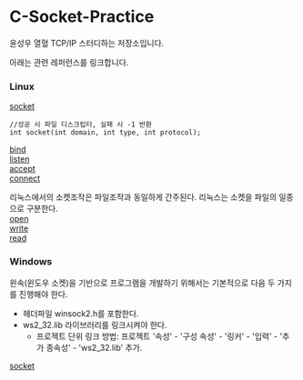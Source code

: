 # C-Socket-Practice

윤성우 열혈 TCP/IP 스터디하는 저장소입니다.  

아래는 관련 레퍼런스를 링크합니다.
### Linux
[socket](http://man7.org/linux/man-pages/man2/socket.2.html)  
````
//성공 시 파일 디스크립터, 실패 시 -1 반환  
int socket(int domain, int type, int protocol);  
````


[bind](http://man7.org/linux/man-pages/man2/bind.2.html)  
[listen](http://man7.org/linux/man-pages/man2/listen.2.html)  
[accept](http://man7.org/linux/man-pages/man2/accept.2.html)  
[connect](http://man7.org/linux/man-pages/man2/connect.2.html)  

리눅스에서의 소켓조작은 파일조작과 동일하게 간주된다. 리눅스는 소켓을 파일의 일종으로 구분한다.  
[open](http://man7.org/linux/man-pages/man2/open.2.html)  
[write](http://man7.org/linux/man-pages/man2/write.2.html)  
[read](http://man7.org/linux/man-pages/man2/read.2.html)  

### Windows  
윈속(윈도우 소켓)을 기반으로 프로그램을 개발하기 위해서는 기본적으로 다음 두 가지를 진행해야 한다.
- 헤더파일 winsock2.h를 포함한다.  
- ws2_32.lib 라이브러리를 링크시켜야 한다.  
  - 프로젝트 단위 링크 방법: 프로젝트 '속성' - '구성 속성' - '링커' - '입력' - '추가 종속성' - 'ws2_32.lib' 추가.  

[socket](https://msdn.microsoft.com/en-us/library/windows/desktop/ms740506(v=vs.85).aspx)  
